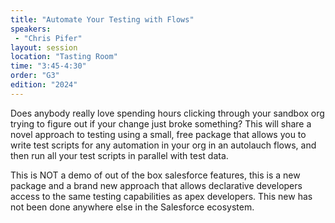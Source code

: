 ```yaml
---
title: "Automate Your Testing with Flows"
speakers:
 - "Chris Pifer"
layout: session
location: "Tasting Room"
time: "3:45-4:30"
order: "G3"
edition: "2024"
---
```


Does anybody really love spending hours clicking through your sandbox org trying to figure out if your change just broke something? This will share a novel approach to testing using a small, free package that allows you to write test scripts for any automation in your org in an autolauch flows, and then run all your test scripts in parallel with test data. 

This is NOT a demo of out of the box salesforce features, this is a new package and a brand new approach that allows declarative developers access to the same testing capabilities as apex developers. This new has not been done anywhere else in the Salesforce ecosystem. 